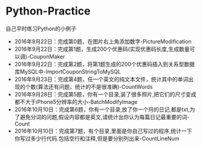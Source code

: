 # Python-Practice
自己平时练习Python的小例子
* 2016年9月22日：完成第0题，在图片右上角添加数字-PictureModification
* 2016年9月22日：完成第1题，生成200个优惠码(实现优惠码长度,生成数量可以调)-CouponMaker
* 2016年9月22日：完成第2题，将第1题生成的200个优惠码插入到关系型数据库MySQL中-ImportCouponStringToMySQL
* 2016年9月23日：完成第4题，任一个英文的纯文本文件，统计其中的单词出现的个数(算法还有问题，统计的不是很准确)-CountWords
* 2016年9月28日：完成第5题，你有一个目录,装了很多照片,把它们的尺寸变成都不大于iPhone5分辨率的大小-BatchModifyImage
* 2016年10月10日：完成第6题，你有一个目录,放了你一个月的日记,都是txt,为了避免分词的问题,假设内容都是英文,请统计出你认为每篇日记最重要的词-Count
* 2016年10月10日：完成第7题，有个目录,里面是你自己写过的程序,统计一下你写过多少行代码.包括空行和注释,但是要分别列出来-CountLineNum